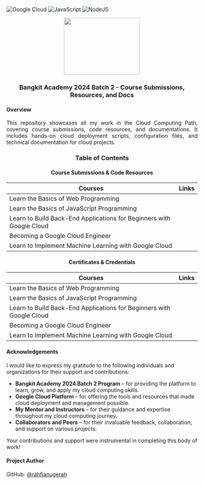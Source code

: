 ![Google Cloud](https://img.shields.io/badge/Google_Cloud-%234285F4.svg?&logo=google-cloud&logoColor=white)
![JavaScript](https://img.shields.io/badge/JavaScript-%23323330.svg?&logo=javascript&logoColor=%23F7DF1E)
![NodeJS](https://img.shields.io/badge/Node.js-6DA55F?&logo=node.js&logoColor=white)

<div align=center>
  <img src="https://github.com/user-attachments/assets/451ab2dd-30e5-4513-aeb3-0e2588ec99bf" height=150 width=200>
  <h3>Bangkit Academy 2024 Batch 2 - Course Submissions, Resources, and Docs</h3>
</div>

#### Overview

<p align=justify>
  This repository showcases all my work in the Cloud Computing Path, covering course submissions, code resources, and documentations. 
  It includes hands-on cloud deployment scripts, configuration files, and technical documentation for cloud projects.
</p>

<div align=center>
  <h3>Table of Contents</h3>
  <h4>Course Submissions & Code Resources</h4>
</div>

<div align=center>
  
| Courses | Links |
|---|---|
| Learn the Basics of Web Programming |   |
| Learn the Basics of JavaScript Programming |   |
| Learn to Build Back-End Applications for Beginners with Google Cloud |   |
| Becoming a Google Cloud Engineer |   |
| Learn to Implement Machine Learning with Google Cloud |   |

</div>

<div align=center>
  <h4>Certificates & Credentials</h4>
</div>

<div align=center>
  
| Courses | Links |
|---|---|
| Learn the Basics of Web Programming |   |
| Learn the Basics of JavaScript Programming |   |
| Learn to Build Back-End Applications for Beginners with Google Cloud |   |
| Becoming a Google Cloud Engineer |   |
| Learn to Implement Machine Learning with Google Cloud |   |

</div>

#### Acknowledgements
I would like to express my gratitude to the following individuals and organizations for their support and contributions:

- **Bangkit Academy 2024 Batch 2 Program** – for providing the platform to learn, grow, and apply my cloud computing skills.
- **Google Cloud Platform** – for offering the tools and resources that made cloud deployment and management possible.
- **My Mentor and Instructors** – for their guidance and expertise throughout my cloud computing journey.
- **Collaborators and Peers** – for their invaluable feedback, collaboration, and support on various projects.

Your contributions and support were instrumental in completing this body of work!



#### Project Author
GitHub: [@rahfianugerah](https://www.github.com/rahfianugerah)
